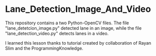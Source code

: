 # Lane_Detection_Image_And_Video
This repository contains a two Python-OpenCV files. The file "lane_detetcion_image.py" detected lane in an image, while the file "lane_detection_video.py" detects lanes in a video.

I learned this lesson thanks to tutorial created by collaboration of Rayan Slim and the ProgrammingKnowledge.
